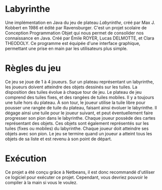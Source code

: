 # Labyrinthe
Une implémentation en Java du jeu de plateau *Labyrinthe*, créé par Max J. Kobbert en 1986 et édité par Ravensburger. 
C'est un projet scolaire de Conception Programmation Objet qui nous permet de consolider nos connaissance en Java.
Créé par Émile ROYER, Lucas DELMOTTE, et Clara THEODOLY.
Ce programme est équipée d'une interface graphique, permettant une prise en main par les utilisateurs plus simple.

# Règles du jeu
Ce jeu se joue de 1 à 4 joueurs. Sur un plateau représentant un labyrinthe, les joueurs doivent atteindre des objets dessinés sur les tuiles. La disposition des tuiles évolue à chaque tour de jeu. Le plateau de jeu comprend des tuiles fixes, et des rangées de tuiles mobiles. Il y a toujours une tuile hors du plateau. À son tour, le joueur utilise la tuile libre pour pousser une rangée de tuile du plateau, faisant ainsi évoluer le labyrinthe. Il dégage ainsi une tuile pour le joueur
suivant, et peut éventuellement faire progresser son pion dans le labyrinthe. Chaque joueur possède des cartes représentant des objets. Ces objets sont également représentés sur les tuiles (fixes ou mobiles) du labyrinthe. Chaque joueur doit atteindre ses objets avec son pion. Le jeu se termine quand un joueur a atteint tous les objets de sa liste et est revenu à son point de départ.

# Exécution
Ce projet a été conçu grâce à Netbeans, il est donc recommandé d'utiliser ce logiciel pour exécuter ce projet. Cependant, vous devriez pouvoir le compiler à la main si vous le voulez.

